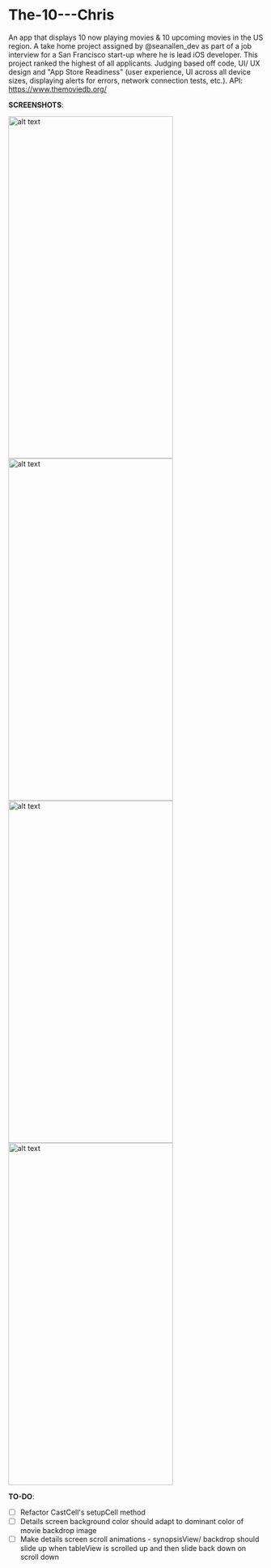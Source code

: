 # The-10---Chris
An app that displays 10 now playing movies &amp; 10 upcoming movies in the US region. A take home project assigned by @seanallen_dev as part of a job interview for a San Francisco start-up where he is lead iOS developer. This project ranked the highest of all applicants. Judging based off code, UI/ UX design and "App Store Readiness" (user experience, UI across all device sizes, displaying alerts for errors, network connection tests, etc.). API: https://www.themoviedb.org/

<b>SCREENSHOTS</b>:

<img src="https://user-images.githubusercontent.com/8717712/53760664-6b609480-3e78-11e9-9728-993044d867da.png" alt="alt text" width="325" height="675">
<img src="https://user-images.githubusercontent.com/8717712/53760662-6b609480-3e78-11e9-9e22-cfcffc0c9c1e.png" alt="alt text" width="325" height="675">
<img src="https://user-images.githubusercontent.com/8717712/52974617-06d11000-3377-11e9-8426-5ebef9f1ed00.png" alt="alt text" width="325" height="675">
<img src="https://user-images.githubusercontent.com/8717712/52974616-06d11000-3377-11e9-859b-ff8496d12934.png" alt="alt text" width="325" height="675">

<b>TO-DO</b>: 

 - [ ] Refactor CastCell's setupCell method
 - [ ] Details screen background color should adapt to dominant color of movie backdrop image
 - [ ] Make details screen scroll animations - synopsisView/ backdrop should slide up when tableView is scrolled up and then slide back down on scroll down
